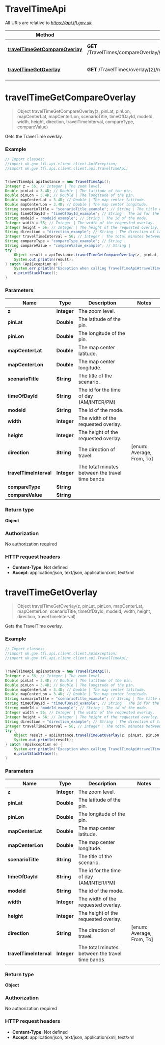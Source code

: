 # TravelTimeApi

All URIs are relative to *https://api.tfl.gov.uk*

Method | HTTP request | Description
------------- | ------------- | -------------
[**travelTimeGetCompareOverlay**](TravelTimeApi.md#travelTimeGetCompareOverlay) | **GET** /TravelTimes/compareOverlay/{z}/mapcenter/{mapCenterLat}/{mapCenterLon}/pinlocation/{pinLat}/{pinLon}/dimensions/{width}/{height} | Gets the TravelTime overlay.
[**travelTimeGetOverlay**](TravelTimeApi.md#travelTimeGetOverlay) | **GET** /TravelTimes/overlay/{z}/mapcenter/{mapCenterLat}/{mapCenterLon}/pinlocation/{pinLat}/{pinLon}/dimensions/{width}/{height} | Gets the TravelTime overlay.


<a name="travelTimeGetCompareOverlay"></a>
# **travelTimeGetCompareOverlay**
> Object travelTimeGetCompareOverlay(z, pinLat, pinLon, mapCenterLat, mapCenterLon, scenarioTitle, timeOfDayId, modeId, width, height, direction, travelTimeInterval, compareType, compareValue)

Gets the TravelTime overlay.

### Example
```java
// Import classes:
//import uk.gov.tfl.api.client.client.ApiException;
//import uk.gov.tfl.api.client.client.api.TravelTimeApi;


TravelTimeApi apiInstance = new TravelTimeApi();
Integer z = 56; // Integer | The zoom level.
Double pinLat = 3.4D; // Double | The latitude of the pin.
Double pinLon = 3.4D; // Double | The longitude of the pin.
Double mapCenterLat = 3.4D; // Double | The map center latitude.
Double mapCenterLon = 3.4D; // Double | The map center longitude.
String scenarioTitle = "scenarioTitle_example"; // String | The title of the scenario.
String timeOfDayId = "timeOfDayId_example"; // String | The id for the time of day (AM/INTER/PM)
String modeId = "modeId_example"; // String | The id of the mode.
Integer width = 56; // Integer | The width of the requested overlay.
Integer height = 56; // Integer | The height of the requested overlay.
String direction = "direction_example"; // String | The direction of travel.
Integer travelTimeInterval = 56; // Integer | The total minutes between the travel time bands
String compareType = "compareType_example"; // String | 
String compareValue = "compareValue_example"; // String | 
try {
    Object result = apiInstance.travelTimeGetCompareOverlay(z, pinLat, pinLon, mapCenterLat, mapCenterLon, scenarioTitle, timeOfDayId, modeId, width, height, direction, travelTimeInterval, compareType, compareValue);
    System.out.println(result);
} catch (ApiException e) {
    System.err.println("Exception when calling TravelTimeApi#travelTimeGetCompareOverlay");
    e.printStackTrace();
}
```

### Parameters

Name | Type | Description  | Notes
------------- | ------------- | ------------- | -------------
 **z** | **Integer**| The zoom level. |
 **pinLat** | **Double**| The latitude of the pin. |
 **pinLon** | **Double**| The longitude of the pin. |
 **mapCenterLat** | **Double**| The map center latitude. |
 **mapCenterLon** | **Double**| The map center longitude. |
 **scenarioTitle** | **String**| The title of the scenario. |
 **timeOfDayId** | **String**| The id for the time of day (AM/INTER/PM) |
 **modeId** | **String**| The id of the mode. |
 **width** | **Integer**| The width of the requested overlay. |
 **height** | **Integer**| The height of the requested overlay. |
 **direction** | **String**| The direction of travel. | [enum: Average, From, To]
 **travelTimeInterval** | **Integer**| The total minutes between the travel time bands |
 **compareType** | **String**|  |
 **compareValue** | **String**|  |

### Return type

**Object**

### Authorization

No authorization required

### HTTP request headers

 - **Content-Type**: Not defined
 - **Accept**: application/json, text/json, application/xml, text/xml

<a name="travelTimeGetOverlay"></a>
# **travelTimeGetOverlay**
> Object travelTimeGetOverlay(z, pinLat, pinLon, mapCenterLat, mapCenterLon, scenarioTitle, timeOfDayId, modeId, width, height, direction, travelTimeInterval)

Gets the TravelTime overlay.

### Example
```java
// Import classes:
//import uk.gov.tfl.api.client.client.ApiException;
//import uk.gov.tfl.api.client.client.api.TravelTimeApi;


TravelTimeApi apiInstance = new TravelTimeApi();
Integer z = 56; // Integer | The zoom level.
Double pinLat = 3.4D; // Double | The latitude of the pin.
Double pinLon = 3.4D; // Double | The longitude of the pin.
Double mapCenterLat = 3.4D; // Double | The map center latitude.
Double mapCenterLon = 3.4D; // Double | The map center longitude.
String scenarioTitle = "scenarioTitle_example"; // String | The title of the scenario.
String timeOfDayId = "timeOfDayId_example"; // String | The id for the time of day (AM/INTER/PM)
String modeId = "modeId_example"; // String | The id of the mode.
Integer width = 56; // Integer | The width of the requested overlay.
Integer height = 56; // Integer | The height of the requested overlay.
String direction = "direction_example"; // String | The direction of travel.
Integer travelTimeInterval = 56; // Integer | The total minutes between the travel time bands
try {
    Object result = apiInstance.travelTimeGetOverlay(z, pinLat, pinLon, mapCenterLat, mapCenterLon, scenarioTitle, timeOfDayId, modeId, width, height, direction, travelTimeInterval);
    System.out.println(result);
} catch (ApiException e) {
    System.err.println("Exception when calling TravelTimeApi#travelTimeGetOverlay");
    e.printStackTrace();
}
```

### Parameters

Name | Type | Description  | Notes
------------- | ------------- | ------------- | -------------
 **z** | **Integer**| The zoom level. |
 **pinLat** | **Double**| The latitude of the pin. |
 **pinLon** | **Double**| The longitude of the pin. |
 **mapCenterLat** | **Double**| The map center latitude. |
 **mapCenterLon** | **Double**| The map center longitude. |
 **scenarioTitle** | **String**| The title of the scenario. |
 **timeOfDayId** | **String**| The id for the time of day (AM/INTER/PM) |
 **modeId** | **String**| The id of the mode. |
 **width** | **Integer**| The width of the requested overlay. |
 **height** | **Integer**| The height of the requested overlay. |
 **direction** | **String**| The direction of travel. | [enum: Average, From, To]
 **travelTimeInterval** | **Integer**| The total minutes between the travel time bands |

### Return type

**Object**

### Authorization

No authorization required

### HTTP request headers

 - **Content-Type**: Not defined
 - **Accept**: application/json, text/json, application/xml, text/xml


